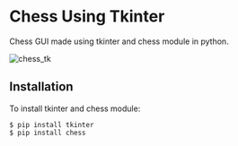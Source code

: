 # Chess Using Tkinter
Chess GUI made using tkinter and chess module in python.

![chess_tk](https://user-images.githubusercontent.com/110214573/236631024-477dc3f6-5baa-4844-81a7-e38e273624e1.png)

## Installation
To install tkinter and chess module:

```$ pip install tkinter```  
```$ pip install chess```  